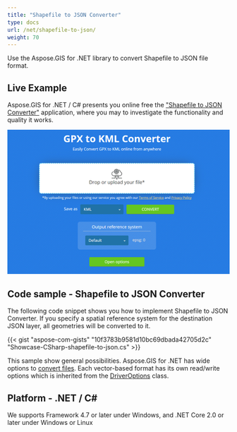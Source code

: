 ```yaml
---
title: "Shapefile to JSON Converter"
type: docs
url: /net/shapefile-to-json/
weight: 70
---
```


Use the Aspose.GIS for .NET library to convert Shapefile to JSON file format.

## **Live Example**

Aspose.GIS for .NET / C# presents you online free the ["Shapefile to JSON Converter"](https://products.aspose.app/gis/conversion/shapefile-to-json) application, where you may to investigate the functionality and quality it works.

![Shapefile to JSON Converter App](conversion.png)

## **Code sample - Shapefile to JSON Converter**

The following code snippet shows you how to implement Shapefile to JSON Converter. If you specify a spatial reference system for the destination JSON layer, all geometries will be converted to it. 

{{< gist "aspose-com-gists" "10f3783b9581d10bc69dbada42705d2c" "Showcase-CSharp-shapefile-to-json.cs" >}}

This sample show general possibilities. Aspose.GIS for .NET has wide options to [convert files](https://docs.aspose.com/gis/net/vector-layers/). Each vector-based format has its own read/write options which is inherited from the [DriverOptions](https://apireference.aspose.com/gis/net/aspose.gis/driveroptions) class.

## **Platform - .NET / C#**

We supports Framework 4.7 or later under Windows, and .NET Core 2.0 or later under Windows or Linux
